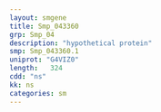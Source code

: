```yaml
---
layout: smgene
title: Smp_043360
grp: Smp_04
description: "hypothetical protein"
smp: Smp_043360.1
uniprot: "G4VIZ0"
length:   324
cdd: "ns"
kk: ns
categories: sm
---
```

